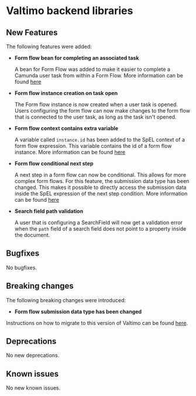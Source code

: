# Valtimo backend libraries

## New Features

The following features were added:

*   **Form flow bean for completing an associated task**

    A bean for Form Flow was added to make it easier to complete a Camunda user task from within a Form Flow. More information can be found [here](broken-reference)
*   **Form flow instance creation on task open**

    The Form flow instance is now created when a user task is opened. Users configuring the form flow can now make changes to the form flow that is connected to the user task, as long as the task isn't opened.
*   **Form flow context contains extra variable**

    A variable called `instance.id` has been added to the SpEL context of a form flow expression. This variable contains the id of a form flow instance. More information can be found [here](broken-reference)
*   **Form flow conditional next step**

    A next step in a form flow can now be conditional. This allows for more complex form flows. For this feature, the submission data type has been changed. This makes it possible to directly access the submission data inside the SpEL expression of the next step condition. More information can be found [here](broken-reference)
*   **Search field path validation**

    A user that is configuring a SearchField will now get a validation error when the `path` field of a search field does not point to a property inside the document.

## Bugfixes

No bugfixes.

## Breaking changes

The following breaking changes were introduced:

* **Form flow submission data type has been changed**

Instructions on how to migrate to this version of Valtimo can be found [here](migration.md).

## Deprecations

No new deprecations.

## Known issues

No new known issues.
